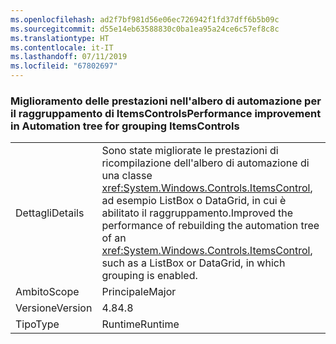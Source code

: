 ```yaml
---
ms.openlocfilehash: ad2f7bf981d56e06ec726942f1fd37dff6b5b09c
ms.sourcegitcommit: d55e14eb63588830c0ba1ea95a24ce6c57ef8c8c
ms.translationtype: HT
ms.contentlocale: it-IT
ms.lasthandoff: 07/11/2019
ms.locfileid: "67802697"
---
```

### <a name="performance-improvement-in-automation-tree-for-grouping-itemscontrols"></a><span data-ttu-id="3a16b-101">Miglioramento delle prestazioni nell'albero di automazione per il raggruppamento di ItemsControls</span><span class="sxs-lookup"><span data-stu-id="3a16b-101">Performance improvement in Automation tree for grouping ItemsControls</span></span>

|   |   |
|---|---|
|<span data-ttu-id="3a16b-102">Dettagli</span><span class="sxs-lookup"><span data-stu-id="3a16b-102">Details</span></span>|<span data-ttu-id="3a16b-103">Sono state migliorate le prestazioni di ricompilazione dell'albero di automazione di una classe <xref:System.Windows.Controls.ItemsControl>, ad esempio ListBox o DataGrid, in cui è abilitato il raggruppamento.</span><span class="sxs-lookup"><span data-stu-id="3a16b-103">Improved the performance of rebuilding the automation tree of an <xref:System.Windows.Controls.ItemsControl>, such as a ListBox or DataGrid, in which grouping is enabled.</span></span>|
|<span data-ttu-id="3a16b-104">Ambito</span><span class="sxs-lookup"><span data-stu-id="3a16b-104">Scope</span></span>|<span data-ttu-id="3a16b-105">Principale</span><span class="sxs-lookup"><span data-stu-id="3a16b-105">Major</span></span>|
|<span data-ttu-id="3a16b-106">Versione</span><span class="sxs-lookup"><span data-stu-id="3a16b-106">Version</span></span>|<span data-ttu-id="3a16b-107">4.8</span><span class="sxs-lookup"><span data-stu-id="3a16b-107">4.8</span></span>|
|<span data-ttu-id="3a16b-108">Tipo</span><span class="sxs-lookup"><span data-stu-id="3a16b-108">Type</span></span>|<span data-ttu-id="3a16b-109">Runtime</span><span class="sxs-lookup"><span data-stu-id="3a16b-109">Runtime</span></span>|

